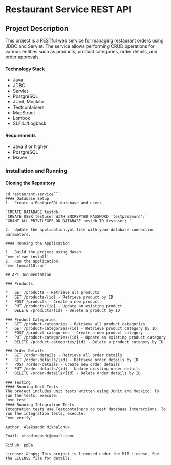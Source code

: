 # Restaurant Service REST API

## Project Description
This project is a RESTful web service for managing restaurant orders using JDBC and Servlet. The service allows performing CRUD operations for various entities such as products, product categories, order details, and order approvals.
#### Technology Stack
*   Java
*   JDBC
*   Servlet
*   PostgreSQL
*   JUnit, Mockito
*   Testcontainers
*   MapStruct
*   Lombok
*   SLF4J/Logback

#### Requirements
*   Java 8 or higher
*   PostgreSQL
*   Maven

### Installation and Running

#### Cloning the Repository
```git clone https://github.com/pp8a/restaurant-service.git 
cd restaurant-service```
#### Database Setup
1.  Create a PostgreSQL database and user:

`CREATE DATABASE testdb;`
`CREATE USER testuser WITH ENCRYPTED PASSWORD 'testpassword';`
`GRANT ALL PRIVILEGES ON DATABASE testdb TO testuser; `

2.  Update the application.yml file with your database connection parameters.

#### Running the Application

1.  Build the project using Maven:
`mvn clean install` 
2.  Run the application:
`mvn tomcat10:run`

## API Documentation

### Products

*   GET /products - Retrieve all products
*   GET /products/{id} - Retrieve product by ID
*   POST /products - Create a new product
*   PUT /products/{id} - Update an existing product
*   DELETE /products/{id} - Delete a product by ID

### Product Categories
*   GET /product-categories - Retrieve all product categories
*   GET /product-categories/{id} - Retrieve product category by ID
*   POST /product-categories - Create a new product category
*   PUT /product-categories/{id} - Update an existing product category
*   DELETE /product-categories/{id} - Delete a product category by ID

### Order Details
*   GET /order-details - Retrieve all order details
*   GET /order-details/{id} - Retrieve order details by ID
*   POST /order-details - Create new order details
*   PUT /order-details/{id} - Update existing order details
*   DELETE /order-details/{id} - Delete order details by ID

### Testing
#### Running Unit Tests
The project includes unit tests written using JUnit and Mockito. To run the tests, execute:
`mvn test` 
#### Running Integration Tests
Integration tests use Testcontainers to test database interactions. To run the integration tests, execute:
`mvn verify` 

Author: Aleksandr Mikhalchuk

Email: <tradingusdc@gmail.com>

GitHub: pp8a

License: &copy; This project is licensed under the MIT License. See the LICENSE file for details.